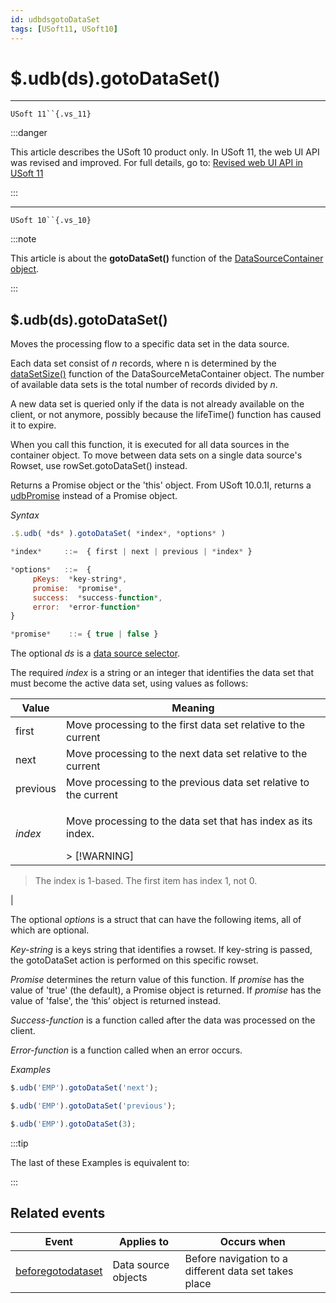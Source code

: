 ```yaml
---
id: udbdsgotoDataSet
tags: [USoft11, USoft10]
---
```

# $.udb(ds).gotoDataSet()



----

`USoft 11``{.vs_11}`


:::danger

This article describes the USoft 10 product only.
In USoft 11, the web UI API was revised and improved. For full details, go to:
[Revised web UI API in USoft 11](/Web_and_app_UIs/UDB_udb/Revised_web_UI_API_in_USoft_11.md)

:::

----

`USoft 10``{.vs_10}`


:::note

This article is about the **gotoDataSet()** function of the [DataSourceContainer object](/Web_and_app_UIs/UDB_DataSourceContainer).

:::

## **$.udb(ds).gotoDataSet()**

Moves the processing flow to a specific data set in the data source.

Each data set consist of *n* records, where n is determined by the [dataSetSize()](/Web_and_app_UIs/UDB_DataSourceMetaContainer/udbMetadsdataSetSize.md) function of the DataSourceMetaContainer object. The number of available data sets is the total number of records divided by *n*.

A new data set is queried only if the data is not already available on the client, or not anymore, possibly because the lifeTime() function has caused it to expire.

When you call this function, it is executed for all data sources in the container object. To move between data sets on a single data source's Rowset, use rowSet.gotoDataSet() instead.

Returns a Promise object or the 'this' object. From USoft 10.0.1I, returns a [udbPromise](/Web_and_app_UIs/JavaScript/Promises_for_asynchronous_Javascript.md) instead of a Promise object.

*Syntax*

```js
.$.udb( *ds* ).gotoDataSet( *index*, *options* )

*index*     ::=  { first | next | previous | *index* }

*options*   ::=  {
     pKeys:  *key-string*,
     promise:  *promise*,
     success:  *success-function*,
     error:  *error-function*
}

*promise*    ::= { true | false }
```

The optional *ds* is a [data source selector](/Web_and_app_UIs/UDB_DataSourceMetaContainer/UDB_DataSourceMetaContainer_object.md).

The required *index* is a string or an integer that identifies the data set that must become the active data set, using values as follows:

|**Value**|**Meaning**|
|--------|--------|
|first   |Move processing to the first data set relative to the current|
|next    |Move processing to the next data set relative to the current|
|previous|Move processing to the previous data set relative to the current|
|*index* |<p>Move processing to the data set that has index as its index.</p>> [!WARNING]
> The index is 1-based. The first item has index 1, not 0.

|



The optional *options* is a struct that can have the following items, all of which are optional.

*Key-string* is a keys string that identifies a rowset. If key-string is passed, the gotoDataSet action is performed on this specific rowset.

*Promise* determines the return value of this function. If *promise* has the value of 'true' (the default), a Promise object is returned. If *promise* has the value of 'false', the ‘this’ object is returned instead.

*Success-function* is a function called after the data was processed on the client.

*Error-function* is a function called when an error occurs.

*Examples*

```js
$.udb('EMP').gotoDataSet('next');
```

```js
$.udb('EMP').gotoDataSet('previous');
```

```js
$.udb('EMP').gotoDataSet(3);
```


:::tip

The last of these Examples is equivalent to:

:::

## Related events

|**Event**|**Applies to**|**Occurs when**|
|--------|--------|--------|
|[beforegotodataset](/Web_and_app_UIs/UDB_Events/beforegotodataset.md)|Data source objects|Before navigation to a different data set takes place|



 